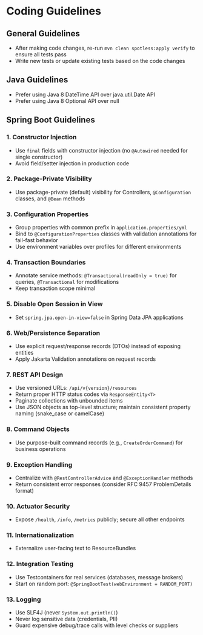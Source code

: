 # Coding Guidelines

## General Guidelines
* After making code changes, re-run `mvn clean spotless:apply verify` to ensure all tests pass
* Write new tests or update existing tests based on the code changes

## Java Guidelines
* Prefer using Java 8 DateTime API over java.util.Date API
* Prefer using Java 8 Optional API over null

## Spring Boot Guidelines

### 1. Constructor Injection
* Use `final` fields with constructor injection (no `@Autowired` needed for single constructor)
* Avoid field/setter injection in production code

### 2. Package-Private Visibility
* Use package-private (default) visibility for Controllers, `@Configuration` classes, and `@Bean` methods

### 3. Configuration Properties
* Group properties with common prefix in `application.properties/yml`
* Bind to `@ConfigurationProperties` classes with validation annotations for fail-fast behavior
* Use environment variables over profiles for different environments

### 4. Transaction Boundaries
* Annotate service methods: `@Transactional(readOnly = true)` for queries, `@Transactional` for modifications
* Keep transaction scope minimal

### 5. Disable Open Session in View
* Set `spring.jpa.open-in-view=false` in Spring Data JPA applications

### 6. Web/Persistence Separation
* Use explicit request/response records (DTOs) instead of exposing entities
* Apply Jakarta Validation annotations on request records

### 7. REST API Design
* Use versioned URLs: `/api/v{version}/resources`
* Return proper HTTP status codes via `ResponseEntity<T>`
* Paginate collections with unbounded items
* Use JSON objects as top-level structure; maintain consistent property naming (snake_case or camelCase)

### 8. Command Objects
* Use purpose-built command records (e.g., `CreateOrderCommand`) for business operations

### 9. Exception Handling
* Centralize with `@RestControllerAdvice` and `@ExceptionHandler` methods
* Return consistent error responses (consider RFC 9457 ProblemDetails format)

### 10. Actuator Security
* Expose `/health`, `/info`, `/metrics` publicly; secure all other endpoints

### 11. Internationalization
* Externalize user-facing text to ResourceBundles

### 12. Integration Testing
* Use Testcontainers for real services (databases, message brokers)
* Start on random port: `@SpringBootTest(webEnvironment = RANDOM_PORT)`

### 13. Logging
* Use SLF4J (never `System.out.println()`)
* Never log sensitive data (credentials, PII)
* Guard expensive debug/trace calls with level checks or suppliers

